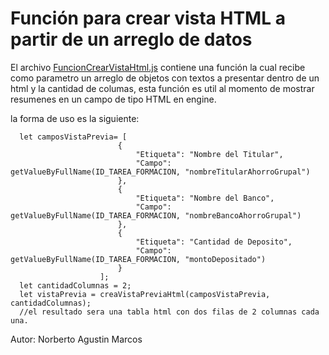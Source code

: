 # Función para crear vista HTML a partir de un arreglo de datos

El archivo [FuncionCrearVistaHtml.js](FuncionCrearVistaHtml.js) contiene una función la cual recibe como parametro un arreglo de objetos con textos a presentar dentro de un html y la cantidad de columas, esta función es util al momento de mostrar resumenes en un campo de tipo HTML en engine.

la forma de uso es la siguiente:

```
  let camposVistaPrevia= [
                        {
                            "Etiqueta": "Nombre del Titular",
                            "Campo": getValueByFullName(ID_TAREA_FORMACION, "nombreTitularAhorroGrupal")
                        },
                        {
                            "Etiqueta": "Nombre del Banco",
                            "Campo": getValueByFullName(ID_TAREA_FORMACION, "nombreBancoAhorroGrupal")
                        },
                        {
                            "Etiqueta": "Cantidad de Deposito",
                            "Campo": getValueByFullName(ID_TAREA_FORMACION, "montoDepositado")
                        }
                    ];
  let cantidadColumnas = 2;
  let vistaPrevia = creaVistaPreviaHtml(camposVistaPrevia, cantidadColumnas);
  //el resultado sera una tabla html con dos filas de 2 columnas cada una.
```

Autor: Norberto Agustin Marcos
